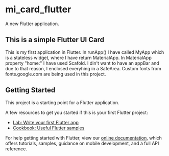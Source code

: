 # mi_card_flutter

A new Flutter application.
## This is a simple Flutter UI Card
  This is my first application in Flutter. In runApp() I have called MyApp which is a stateless widget, where I have return MaterialApp. In MaterialApp property "home:" I have used Scafold. I din't want to have an appBar and due to that reason, I enclosed everyhing in a SafeArea. Custom fonts from fonts.google.com are being used in this project. 
## Getting Started

This project is a starting point for a Flutter application.

A few resources to get you started if this is your first Flutter project:

- [Lab: Write your first Flutter app](https://flutter.dev/docs/get-started/codelab)
- [Cookbook: Useful Flutter samples](https://flutter.dev/docs/cookbook)

For help getting started with Flutter, view our
[online documentation](https://flutter.dev/docs), which offers tutorials,
samples, guidance on mobile development, and a full API reference.
